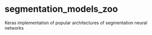 # segmentation_models_zoo
Keras implementation of popular architectures of segmentation neural networks
